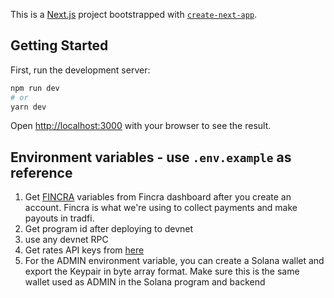 This is a [Next.js](https://nextjs.org/) project bootstrapped with [`create-next-app`](https://github.com/vercel/next.js/tree/canary/packages/create-next-app).

## Getting Started

First, run the development server:

```bash
npm run dev
# or
yarn dev
```

Open [http://localhost:3000](http://localhost:3000) with your browser to see the result.

## Environment variables - use `.env.example` as reference
1. Get [FINCRA](https://fincra.com) variables from Fincra dashboard after you create an account. Fincra is what we're using to collect payments and make payouts in tradfi.
2. Get program id after deploying to devnet
3. use any devnet RPC
4. Get rates API keys from [here](https://apilayer.com/marketplace/exchangerates_data-api?utm_source=apilayermarketplace&utm_medium=featured)
5. For the ADMIN environment variable, you can create a Solana wallet and export the Keypair in byte array format. Make sure this is the same wallet used as ADMIN in the Solana program and backend 
